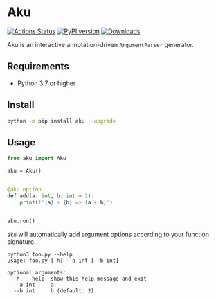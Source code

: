# Aku

[![Actions Status](https://github.com/speedcell4/aku/workflows/unit-tests/badge.svg)](https://github.com/speedcell4/aku/actions)
[![PyPI version](https://badge.fury.io/py/aku.svg)](https://badge.fury.io/py/aku)
[![Downloads](https://pepy.tech/badge/aku)](https://pepy.tech/project/aku)

Aku is an interactive annotation-driven `ArgumentParser` generator.

## Requirements

* Python 3.7 or higher

## Install

```bash
python -m pip install aku --upgrade
```

## Usage

```python
from aku import Aku

aku = Aku()


@aku.option
def add(a: int, b: int = 2):
    print(f'{a} + {b} => {a + b}')


aku.run()
```

`aku` will automatically add argument options according to your function signature.

```shell script
python3 foo.py --help
usage: foo.py [-h] --a int [--b int]

optional arguments:
  -h, --help  show this help message and exit
  --a int     a
  --b int     b (default: 2)
```